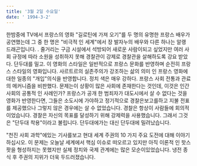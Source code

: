 ```yaml
---
title: '3월 2일 수요일'
date: ' 1994-3-2'
---
```

한밤중에 TV에서 프랑스의 영화 "길로틴에 가져 오기"를 두 명의 유명한 프랑스 배우가 공연했는데 그 중 한 명은 "비극적 인 세계"에서 장 발자누의 배우와 다른 하나는 알랭 드래곤입니다. . 줄거리는 구금 시설에서 석방되어 새로운 사람이되고 싶었지만 여러 사회 규정에 따라 소원을 성취하지 못해 경찰관이 강제로 경찰관을 살해하도록 강요 받았다. 단두대를 밀고. 이 영화의 스타일은 일반적으로 프랑스 문화를 반영하며 순전히 프랑스 스타일의 영화입니다. 사르트르의 실존주의가 강조하는 삶의 의미 인 프랑스 영화에 대한 일종의 "개입"의식을 반영합니다. 정치 색은 매우 강하다. 프랑스 사회 전통과 관료의 메커니즘을 비판했다. 문제는이 상황이 많은 사회에 존재한다는 것인데, 이것은 인간 사회의 공통적 인 사례인가? 프랑스가 공개 한 범죄자가 대도시에서 살 수 없다는 것을 영화가 반영한다면, 그들은 소도시에 가야하고 정기적으로 경찰은보고를하고 지불 전표를 제공했으나 그렇지 않은 경우에는 살 수 없었습니다. 경찰은 항상이 사람들에 회의적이었습니다. 경찰은 자신의 목표를 달성하기 위해 강제력을 사용했습니다. 그래서 그것은 "단두대 착용"이라고 불립니다. 단두대에가는 대신 단두대에 밀려났습니다.

"천진 사회 과학"에있는 기사를보고 현대 세계 주권의 10 가지 주요 도전에 대해 이야기하십시오. 이 문제는 오늘날 세계에서 핵심 이슈로 떠오르고 있지만 아직 이론적 인 핫스팟을 형성하지는 못했지만 실제 정치와 국제 관계에는 많은 모순이있었습니다. 냉전 종식 후 주권의 지위가 더욱 두드러졌습니다.

